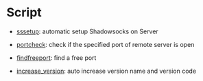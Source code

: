 # Script

- [sssetup](https://github.com/classTC/Script/tree/master/sssetup):  automatic setup Shadowsocks on Server

- [portcheck](https://github.com/classTC/Script/tree/master/portcheck): check if the specified port of remote server is open

- [findfreeport](https://github.com/classTC/Script/tree/master/findfreeport): find a free port

- [increase_version](https://github.com/classTC/Script/tree/master/increase_version): auto increase version name and version code
